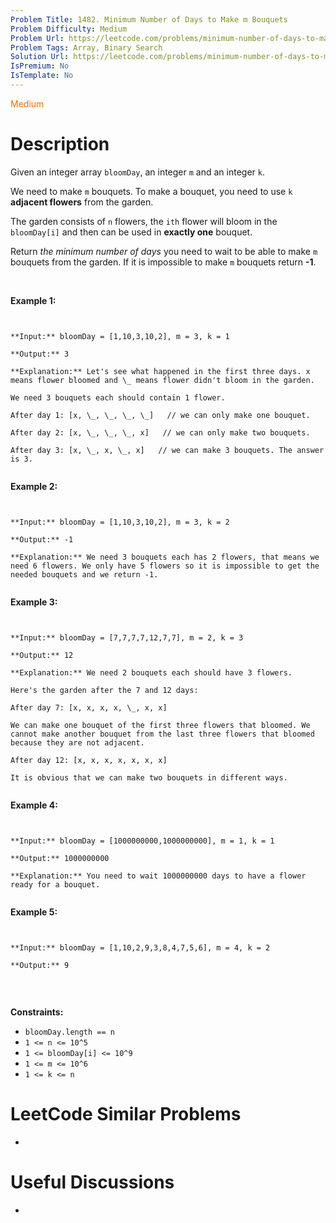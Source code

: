 ```yaml
---
Problem Title: 1482. Minimum Number of Days to Make m Bouquets
Problem Difficulty: Medium
Problem Url: https://leetcode.com/problems/minimum-number-of-days-to-make-m-bouquets/
Problem Tags: Array, Binary Search
Solution Url: https://leetcode.com/problems/minimum-number-of-days-to-make-m-bouquets/solution/
IsPremium: No
IsTemplate: No
---
```


<span style="color: rgb(239, 108, 0);">Medium</span>

# Description

Given an integer array `bloomDay`, an integer `m` and an integer `k`.


We need to make `m` bouquets. To make a bouquet, you need to use `k` **adjacent flowers** from the garden.


The garden consists of `n` flowers, the `ith` flower will bloom in the `bloomDay[i]` and then can be used in **exactly one** bouquet.


Return *the minimum number of days* you need to wait to be able to make `m` bouquets from the garden. If it is impossible to make `m` bouquets return **-1**.


 


**Example 1:**



```

**Input:** bloomDay = [1,10,3,10,2], m = 3, k = 1
**Output:** 3
**Explanation:** Let's see what happened in the first three days. x means flower bloomed and \_ means flower didn't bloom in the garden.
We need 3 bouquets each should contain 1 flower.
After day 1: [x, \_, \_, \_, \_]   // we can only make one bouquet.
After day 2: [x, \_, \_, \_, x]   // we can only make two bouquets.
After day 3: [x, \_, x, \_, x]   // we can make 3 bouquets. The answer is 3.

```

**Example 2:**



```

**Input:** bloomDay = [1,10,3,10,2], m = 3, k = 2
**Output:** -1
**Explanation:** We need 3 bouquets each has 2 flowers, that means we need 6 flowers. We only have 5 flowers so it is impossible to get the needed bouquets and we return -1.

```

**Example 3:**



```

**Input:** bloomDay = [7,7,7,7,12,7,7], m = 2, k = 3
**Output:** 12
**Explanation:** We need 2 bouquets each should have 3 flowers.
Here's the garden after the 7 and 12 days:
After day 7: [x, x, x, x, \_, x, x]
We can make one bouquet of the first three flowers that bloomed. We cannot make another bouquet from the last three flowers that bloomed because they are not adjacent.
After day 12: [x, x, x, x, x, x, x]
It is obvious that we can make two bouquets in different ways.

```

**Example 4:**



```

**Input:** bloomDay = [1000000000,1000000000], m = 1, k = 1
**Output:** 1000000000
**Explanation:** You need to wait 1000000000 days to have a flower ready for a bouquet.

```

**Example 5:**



```

**Input:** bloomDay = [1,10,2,9,3,8,4,7,5,6], m = 4, k = 2
**Output:** 9

```

 


**Constraints:**


* `bloomDay.length == n`
* `1 <= n <= 10^5`
* `1 <= bloomDay[i] <= 10^9`
* `1 <= m <= 10^6`
* `1 <= k <= n`


# LeetCode Similar Problems

- []()

# Useful Discussions

- []()
